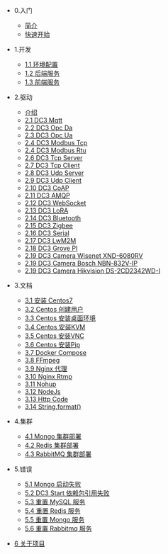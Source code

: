 - 0.入门
  - [简介](home.md)
  - [快速开始](code/quick-start.md)

- 1.开发
  - [1.1 环境配置](code/environment.md)
  - [1.2 后端服务](code/idea-start.md)
  - [1.3 前端服务](code/web-ui.md#构建-demo-web-ui)

- 2.驱动
  - [介绍](driver/driver.md)
  - [2.1 DC3 Mqtt](driver/mqtt.md)
  - [2.2 DC3 Opc Da](driver/opc-da.md)
  - [2.3 DC3 Opc Ua](driver/opc-ua.md)
  - [2.4 DC3 Modbus Tcp](driver/modbus-tcp.md)
  - [2.4 DC3 Modbus Rtu](driver/modbus-rtu.md)
  - [2.6 DC3 Tcp Server](driver/xx.md)
  - [2.7 DC3 Tcp Client](driver/xx.md)
  - [2.8 DC3 Udp Server](driver/xx.md)
  - [2.9 DC3 Udp Client](driver/xx.md)
  - [2.10 DC3 CoAP](driver/xx.md)
  - [2.11 DC3 AMQP](driver/xx.md)
  - [2.12 DC3 WebSocket](driver/xx.md)
  - [2.13 DC3 LoRA](driver/xx.md)
  - [2.14 DC3 Bluetooth](driver/xx.md)
  - [2.15 DC3 Zigbee](driver/xx.md)
  - [2.16 DC3 Serial](driver/xx.md)
  - [2.17 DC3 LwM2M](driver/xx.md)
  - [2.18 DC3 Grove PI](driver/xx.md)
  - [2.19 DC3 Camera Wisenet XND-6080RV](driver/xx.md)
  - [2.19 DC3 Camera Bosch NBN-832V-IP](driver/xx.md)
  - [2.19 DC3 Camera Hikvision DS-2CD2342WD-I](driver/xx.md)

- 3.文档
  - [3.1 安装 Centos7](tip/install-centos7.md)
  - [3.2 Centos 创建用户](tip/centos-create-user.md)
  - [3.3 Centos 安装桌面环境](tip/centos-install-gnome.md)
  - [3.4 Centos 安装KVM](tip/centos-install-kvm.md)
  - [3.5 Centos 安装VNC](tip/centos-install-vnc.md)
  - [3.6 Centos 安装Pip](tip/centos-install-pip.md)
  - [3.7 Docker Compose](tip/docker-compose.md)
  - [3.8 FFmpeg](tip/ffmpeg.md)
  - [3.9 Nginx 代理](tip/nginx-prefix.md)
  - [3.10 Nginx Rtmp](tip/nginx-rtmp.md)
  - [3.11 Nohup](tip/nohup.md)
  - [3.12 NodeJs](tip/nodejs-upgrade.md)
  - [3.13 Http Code](tip/http-code.md)
  - [3.14 String.format()](tip/string-format.md)

- 4.集群
  - [4.1 Mongo 集群部署](cluster/mongo.md)
  - [4.2 Redis 集群部署](cluster/redis.md)
  - [4.3 RabbitMQ 集群部署](cluster/rabbitmq.md)
  
- 5.错误
  - [5.1 Mongo 启动失败](error/mongo-error.md)
  - [5.2 DC3 Start 依赖包引用失败](error/dc3-start-error.md)
  - [5.3 重置 MySQL 服务](error/reset-mysql-error.md)
  - [5.4 重置 Redis 服务](error/reset-redis-error.md)
  - [5.5 重置 Mongo 服务](error/reset-mongo-error.md)
  - [5.6 重置 Rabbitmq 服务](error/reset-rabbitmq-error.md)
    
- [6 关于项目](about.md)
